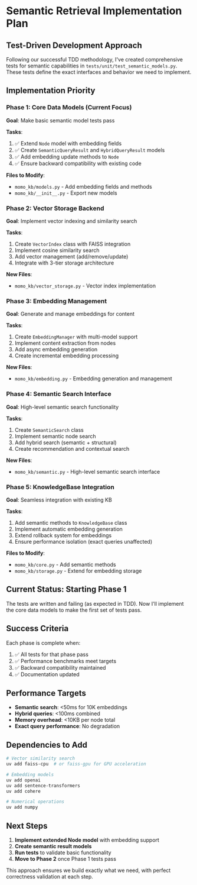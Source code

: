 # Semantic Retrieval Implementation Plan

## Test-Driven Development Approach

Following our successful TDD methodology, I've created comprehensive tests for semantic capabilities in `tests/unit/test_semantic_models.py`. These tests define the exact interfaces and behavior we need to implement.

## Implementation Priority

### **Phase 1: Core Data Models** (Current Focus)
**Goal**: Make basic semantic model tests pass

**Tasks**:
1. ✅ Extend `Node` model with embedding fields
2. ✅ Create `SemanticQueryResult` and `HybridQueryResult` models  
3. ✅ Add embedding update methods to `Node`
4. ✅ Ensure backward compatibility with existing code

**Files to Modify**:
- `momo_kb/models.py` - Add embedding fields and methods
- `momo_kb/__init__.py` - Export new models

### **Phase 2: Vector Storage Backend** 
**Goal**: Implement vector indexing and similarity search

**Tasks**:
1. Create `VectorIndex` class with FAISS integration
2. Implement cosine similarity search
3. Add vector management (add/remove/update)
4. Integrate with 3-tier storage architecture

**New Files**:
- `momo_kb/vector_storage.py` - Vector index implementation

### **Phase 3: Embedding Management**
**Goal**: Generate and manage embeddings for content

**Tasks**:
1. Create `EmbeddingManager` with multi-model support
2. Implement content extraction from nodes
3. Add async embedding generation
4. Create incremental embedding processing

**New Files**:
- `momo_kb/embedding.py` - Embedding generation and management

### **Phase 4: Semantic Search Interface**
**Goal**: High-level semantic search functionality

**Tasks**:
1. Create `SemanticSearch` class
2. Implement semantic node search
3. Add hybrid search (semantic + structural)
4. Create recommendation and contextual search

**New Files**:
- `momo_kb/semantic.py` - High-level semantic search interface

### **Phase 5: KnowledgeBase Integration**
**Goal**: Seamless integration with existing KB

**Tasks**:
1. Add semantic methods to `KnowledgeBase` class
2. Implement automatic embedding generation
3. Extend rollback system for embeddings
4. Ensure performance isolation (exact queries unaffected)

**Files to Modify**:
- `momo_kb/core.py` - Add semantic methods
- `momo_kb/storage.py` - Extend for embedding storage

## Current Status: Starting Phase 1

The tests are written and failing (as expected in TDD). Now I'll implement the core data models to make the first set of tests pass.

## Success Criteria

Each phase is complete when:
1. ✅ All tests for that phase pass
2. ✅ Performance benchmarks meet targets
3. ✅ Backward compatibility maintained
4. ✅ Documentation updated

## Performance Targets

- **Semantic search**: <50ms for 10K embeddings
- **Hybrid queries**: <100ms combined
- **Memory overhead**: <10KB per node total
- **Exact query performance**: No degradation

## Dependencies to Add

```bash
# Vector similarity search
uv add faiss-cpu  # or faiss-gpu for GPU acceleration

# Embedding models
uv add openai
uv add sentence-transformers
uv add cohere

# Numerical operations
uv add numpy
```

## Next Steps

1. **Implement extended Node model** with embedding support
2. **Create semantic result models** 
3. **Run tests** to validate basic functionality
4. **Move to Phase 2** once Phase 1 tests pass

This approach ensures we build exactly what we need, with perfect correctness validation at each step.